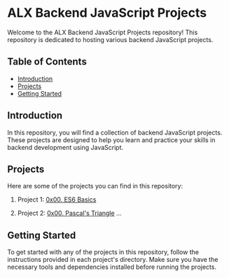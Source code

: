 # ALX Backend JavaScript Projects

Welcome to the ALX Backend JavaScript Projects repository! This repository is dedicated to hosting various backend JavaScript projects.

## Table of Contents

- [Introduction](#introduction)
- [Projects](#projects)
- [Getting Started](#getting-started)

## Introduction

In this repository, you will find a collection of backend JavaScript projects. These projects are designed to help you learn and practice your skills in backend development using JavaScript.

## Projects

Here are some of the projects you can find in this repository:

1. Project 1: [0x00. ES6 Basics](./project1)

2. Project 2: [0x00. Pascal's Triangle](./project2)
...

## Getting Started

To get started with any of the projects in this repository, follow the instructions provided in each project's directory. Make sure you have the necessary tools and dependencies installed before running the projects.
